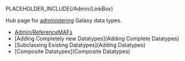 PLACEHOLDER_INCLUDE(/Admin/LinkBox)

Hub page for [administering](../../Admin) Galaxy data types.

* [Admin/ReferenceMAFs](../../Admin/ReferenceMAFs)
* [Adding Completely new Datatypes](Adding Complete Datatypes)
* [Subclassing Existing Datatypes](Adding Datatypes)
* [Composite Datatypes](Composite Datatypes)

